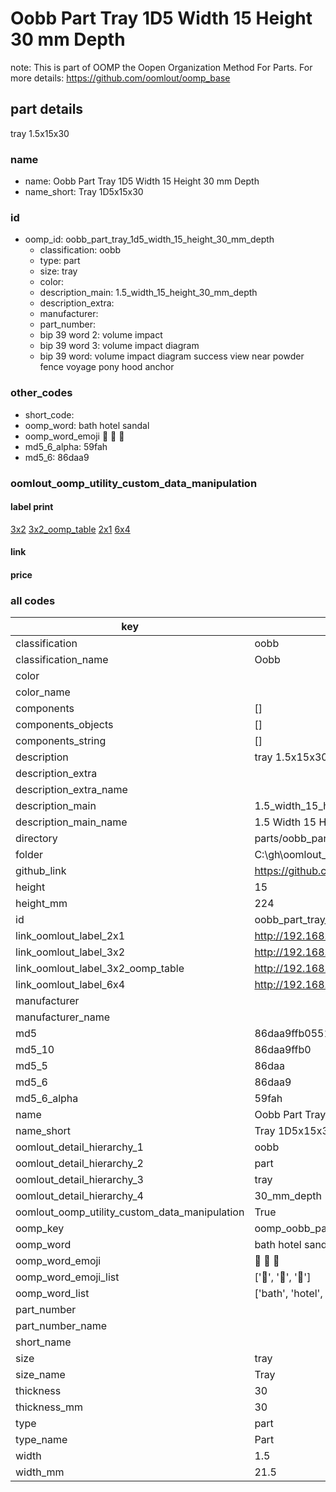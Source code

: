# Oobb Part Tray 1D5 Width 15 Height 30 mm Depth  

note: This is part of OOMP the Oopen Organization Method For Parts. For more details: https://github.com/oomlout/oomp_base

##  part details
  



tray 1.5x15x30



### name
* name: Oobb Part Tray 1D5 Width 15 Height 30 mm Depth
* name_short: Tray 1D5x15x30 
### id
* oomp_id: oobb_part_tray_1d5_width_15_height_30_mm_depth
  * classification: oobb
  * type: part
  * size: tray
  * color: 
  * description_main: 1.5_width_15_height_30_mm_depth
  * description_extra: 
  * manufacturer: 
  * part_number: 
  * bip 39 word 2: volume impact
  * bip 39 word 3: volume impact diagram
  * bip 39 word: volume impact diagram success view near powder fence voyage pony hood anchor

### other_codes
* short_code: 
* oomp_word: bath hotel sandal
* oomp_word_emoji :bath: :hotel: :sandal:
* md5_6_alpha: 59fah
* md5_6: 86daa9






### oomlout_oomp_utility_custom_data_manipulation
#### label print
[3x2](http://192.168.1.245:1112/?label=oomp%2059fah)
[3x2_oomp_table](http://192.168.1.108:1112/?label=oomp%2059fah)
[2x1](http://192.168.1.242:1112/?label=oomp%2059fah)
[6x4](http://192.168.1.55:1112/?label=oomp%2059fah)    

#### link

                              

#### price







### all codes 
| key | value |  
| --- | --- |  
| classification | oobb |  
| classification_name | Oobb |  
| color |  |  
| color_name |  |  
| components | [] |  
| components_objects | [] |  
| components_string | [] |  
| description | tray 1.5x15x30 |  
| description_extra |  |  
| description_extra_name |  |  
| description_main | 1.5_width_15_height_30_mm_depth |  
| description_main_name | 1.5 Width 15 Height 30 mm Depth |  
| directory | parts/oobb_part_tray_1d5_width_15_height_30_mm_depth |  
| folder | C:\gh\oomlout_oobb_version_4_generated_parts\parts\oobb_part_tray_1d5_width_15_height_30_mm_depth |  
| github_link | https://github.com/oomlout/oomlout_oomp_part_src/tree/main/parts/oobb_part_tray_1d5_width_15_height_30_mm_depth |  
| height | 15 |  
| height_mm | 224 |  
| id | oobb_part_tray_1d5_width_15_height_30_mm_depth |  
| link_oomlout_label_2x1 | http://192.168.1.242:1112/?label=oomp%2059fah |  
| link_oomlout_label_3x2 | http://192.168.1.245:1112/?label=oomp%2059fah |  
| link_oomlout_label_3x2_oomp_table | http://192.168.1.108:1112/?label=oomp%2059fah |  
| link_oomlout_label_6x4 | http://192.168.1.55:1112/?label=oomp%2059fah |  
| manufacturer |  |  
| manufacturer_name |  |  
| md5 | 86daa9ffb05515264e79fd8479dc77ae |  
| md5_10 | 86daa9ffb0 |  
| md5_5 | 86daa |  
| md5_6 | 86daa9 |  
| md5_6_alpha | 59fah |  
| name | Oobb Part Tray 1D5 Width 15 Height 30 mm Depth |  
| name_short | Tray 1D5x15x30  |  
| oomlout_detail_hierarchy_1 | oobb |  
| oomlout_detail_hierarchy_2 | part |  
| oomlout_detail_hierarchy_3 | tray |  
| oomlout_detail_hierarchy_4 | 30_mm_depth |  
| oomlout_oomp_utility_custom_data_manipulation | True |  
| oomp_key | oomp_oobb_part_tray_1d5_width_15_height_30_mm_depth |  
| oomp_word | bath hotel sandal |  
| oomp_word_emoji | :bath: :hotel: :sandal: |  
| oomp_word_emoji_list | [':bath:', ':hotel:', ':sandal:'] |  
| oomp_word_list | ['bath', 'hotel', 'sandal'] |  
| part_number |  |  
| part_number_name |  |  
| short_name |  |  
| size | tray |  
| size_name | Tray |  
| thickness | 30 |  
| thickness_mm | 30 |  
| type | part |  
| type_name | Part |  
| width | 1.5 |  
| width_mm | 21.5 |  
